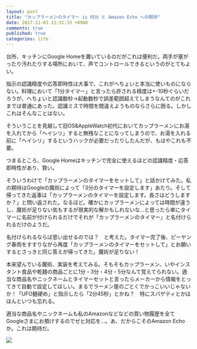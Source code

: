 ```yaml
---
layout: post
title: "カップラーメンのタイマー is 何分 と Amazon Echo への期待"
date: 2017-11-03 12:31:33 +0900
comments: true
published: true
categories: life
---
```


台所、キッチンにGoogle Homeを置いているのだがこれは便利だ。両手が塞がったり汚れたりする場所において、声でコントロールできるというのがとてもよい。

指示の認識精度や応答即時性は大事で、これがへちょいと本当に使いものにならない。料理において「1分タイマー」と言ったら許される精度は+-10秒ぐらいだろうが、へちょいと認識数秒→起動数秒で誤差範囲超えてしまうなんてのがこれまでは普通にあった。認識ミスで時間を間違えようものならさらに困る。しかしこれはそんなことはない。

そういうことを見越して旧OS&AppleWatch初代においてカップラーメンにお湯を入れてから「ヘイシリ」すると無残なことになってしまうので、お湯を入れる前に「ヘイシリ」するというハックが必要だったりしたんだが、もはやこれも不要。

つまるところ、Google Homeはキッチンで完全に使えるほどの認識精度・応答即時性があり、賢い。

そういうわけで「カップラーメンのタイマーをセットして」と話かけてみた。私の期待はGoogleの魔術によって「3分のタイマーを設定します」あたり。そして帰ってきた返事は「カップラーメンのタイマーを設定します。長さはどうしますか？」と問い返された。なるほど。確かにカップラーメンによっては時間が違うし、魔術が足りない気もするが現実的な解かもしれないな…と思ったら単にタイマーに名前が付けられるだけでそれが「カップラーメンのタイマー」と名付けられるだけのようだ。

名付けられるならば思い出せるのでは？　と考えた。タイマー完了後、ピーヤング春雨をすすりながら再度「カップラーメンのタイマーをセットして」とお願いするとさっきと同じ答えが帰ってきた。魔術が足りない！

本来望んでいる魔術、実装を考えてみる。そもそもカップラーメン、いやインスタント食品や乾麺の商品ごとに1分・3分・4分・5分なんて覚えてられない。適当な商品名やニックネームとタイマーセットと言ったらメーカーから情報をとってきて自動で設定してほしい。まるでラーメン屋のごとくでかっこいいじゃないか！「UFO麺硬め」と指示したら「2分45秒」とかね？　特にスパゲティとかはほんといつも忘れる。

適当な商品名やニックネームも私のAmazonなどなどの買い物履歴を全てGoogleさまにお預けするのでゼヒ対応を…。あ、だからこそのAmazon Echoか。これは期待だ。

<a href="https://www.amazon.co.jp/%E3%83%9A%E3%83%A4%E3%83%B3%E3%82%B0-%E3%81%BE%E3%82%8B%E3%81%8B%E5%95%86%E4%BA%8B-%E3%83%94%E3%83%BC%E3%83%A4%E3%83%B3%E3%82%B0-%E6%98%A5%E9%9B%A8-66g%C3%9718%E5%80%8B/dp/B075VJFCY8/ref=as_li_ss_il?ie=UTF8&linkCode=li2&tag=pharaohkj-22&linkId=e39ecce0e5b02428524e6e0292324f7c" target="_blank"><img border="0" src="//ws-fe.amazon-adsystem.com/widgets/q?_encoding=UTF8&ASIN=B075VJFCY8&Format=_SL160_&ID=AsinImage&MarketPlace=JP&ServiceVersion=20070822&WS=1&tag=pharaohkj-22" ></a><img src="https://ir-jp.amazon-adsystem.com/e/ir?t=pharaohkj-22&l=li2&o=9&a=B075VJFCY8" width="1" height="1" border="0" alt="" style="border:none !important; margin:0px !important;" />

